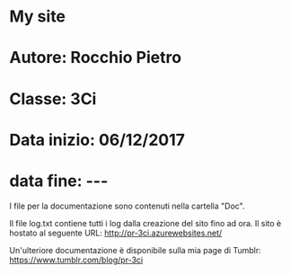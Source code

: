 #       My site 
#   Autore: Rocchio Pietro
#   Classe: 3Ci
#   Data inizio: 06/12/2017
#   data fine: ---

I file per la documentazione sono contenuti nella cartella "Doc".

Il file log.txt contiene tutti i log dalla creazione del sito fino ad ora.
Il sito è hostato al seguente URL: http://pr-3ci.azurewebsites.net/

Un'ulteriore documentazione è disponibile sulla mia page di Tumblr: https://www.tumblr.com/blog/pr-3ci



